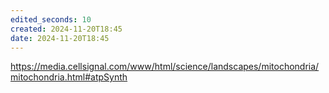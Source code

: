 ```yaml
---
edited_seconds: 10
created: 2024-11-20T18:45
date: 2024-11-20T18:45
---
```

https://media.cellsignal.com/www/html/science/landscapes/mitochondria/mitochondria.html#atpSynth

